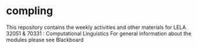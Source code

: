 # compling

This repository contains the weekly activities and other materials for LELA 32051 & 70331 : Computational Linguistics
For general information about the modules please see Blackboard
